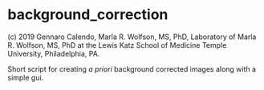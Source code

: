 # background_correction


(c) 2019 Gennaro Calendo, Marla R. Wolfson, MS, PhD, Laboratory of Marla R. Wolfson, MS, PhD at the Lewis Katz School of Medicine Temple University, Philadelphia, PA.

Short script for creating *a priori* background corrected images along with a simple gui.
